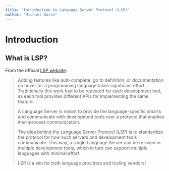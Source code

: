 ```yaml
---
title: "Introduction to Language Server Protocol (LSP)"
author: "Michael Duren"
---
```


# Introduction

## What is LSP?

From the official [LSP website](https://microsoft.github.io/language-server-protocol/):

> Adding features like auto complete, go to definition, or documentation on hover for a programming language takes significant effort. Traditionally this work had to be repeated for each development tool, as each tool provides different APIs for implementing the same feature.
>
> A Language Server is meant to provide the language-specific smarts and communicate with development tools over a protocol that enables inter-process communication.
>
> The idea behind the Language Server Protocol (LSP) is to standardize the protocol for how such servers and development tools communicate. This way, a single Language Server can be re-used in multiple development tools, which in turn can support multiple languages with minimal effort.
>
> LSP is a win for both language providers and tooling vendors!
